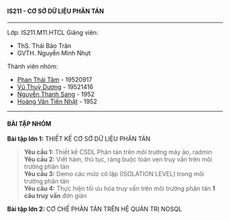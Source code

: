 
#### IS211 - CƠ SỞ DỮ LIỆU PHÂN TÁN
----
Lớp: IS211.M11.HTCL
Giảng viên:

 - ThS. Thái Bảo Trân   
 - GVTH. Nguyễn Minh Nhựt
 
Thành viên nhóm:
 - [Phan Thái Tâm](https://www.facebook.com/thaitamphan123) - 19520917  
 - [Vũ Thuỳ Dương](https://www.facebook.com/thduongvu1809) - 19521416  
 - [Nguyễn Thanh Sang](https://www.facebook.com/NeT7eS) - 1952  
 - [Hoàng Văn Tiến Nhật](https://www.facebook.com/tiennhat07102001) - 1952
 
----
#### BÀI TẬP NHÓM
**Bài tập lớn 1:** THIẾT KẾ CƠ SỞ DỮ LIỆU PHÂN TÁN

> **Yêu cầu 1:** Thiết kế CSDL Phân tán trên môi trường máy ảo, radmin  
> **Yêu cầu 2:** Viết hàm, thủ tục, ràng buộc toàn vẹn truy vấn trên môi trường phân tán  
> **Yêu cầu 3:** Demo các mức cô lập (ISOLATION LEVEL) trong môi trường phân tán    
> **Yêu cầu 4:** Thực hiện tối ưu hóa truy vấn trên môi trường phân tán  **1 câu truy vấn**  đơn giản

    

**Bài tập lớn 2:** CƠ CHẾ PHÂN TÁN TRÊN HỆ QUẢN TRỊ NOSQL

